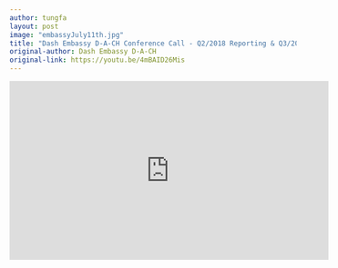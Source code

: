 ```yaml
---
author: tungfa
layout: post
image: "embassyJuly11th.jpg"
title: "Dash Embassy D-A-CH Conference Call - Q2/2018 Reporting & Q3/2018 Planning"
original-author: Dash Embassy D-A-CH
original-link: https://youtu.be/4mBAID26Mis
---
```




<iframe width="560" height="315" src="https://www.youtube.com/embed/4mBAID26Mis" frameborder="0" allow="autoplay; encrypted-media" allowfullscreen></iframe>

